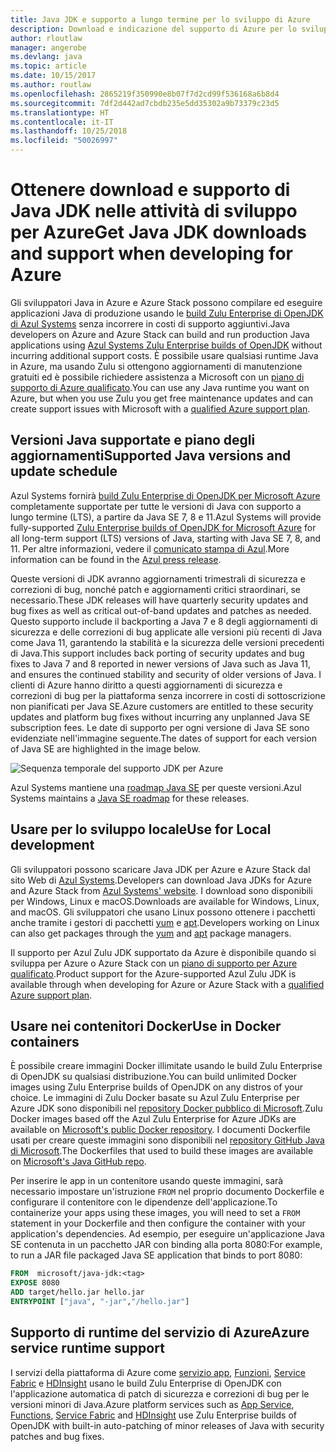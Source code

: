 ```yaml
---
title: Java JDK e supporto a lungo termine per lo sviluppo di Azure
description: Download e indicazione del supporto di Azure per lo sviluppo e l'esecuzione di applicazioni Java.
author: rloutlaw
manager: angerobe
ms.devlang: java
ms.topic: article
ms.date: 10/15/2017
ms.author: routlaw
ms.openlocfilehash: 2865219f350990e8b07f7d2cd99f536168a6b8d4
ms.sourcegitcommit: 7df2d442ad7cbdb235e5dd35302a9b73379c23d5
ms.translationtype: HT
ms.contentlocale: it-IT
ms.lasthandoff: 10/25/2018
ms.locfileid: "50026997"
---
```

# <a name="get-java-jdk-downloads-and-support-when-developing-for-azure"></a><span data-ttu-id="ec2f5-103">Ottenere download e supporto di Java JDK nelle attività di sviluppo per Azure</span><span class="sxs-lookup"><span data-stu-id="ec2f5-103">Get Java JDK downloads and support when developing for Azure</span></span>

<span data-ttu-id="ec2f5-104">Gli sviluppatori Java in Azure e Azure Stack possono compilare ed eseguire applicazioni Java di produzione usando le [build Zulu Enterprise di OpenJDK di Azul Systems](https://www.azul.com/downloads/azure-only/zulu/) senza incorrere in costi di supporto aggiuntivi.</span><span class="sxs-lookup"><span data-stu-id="ec2f5-104">Java developers on Azure and Azure Stack can build and run production Java applications using [Azul Systems Zulu Enterprise builds of OpenJDK](https://www.azul.com/downloads/azure-only/zulu/) without incurring additional support costs.</span></span> <span data-ttu-id="ec2f5-105">È possibile usare qualsiasi runtime Java in Azure, ma usando Zulu si ottengono aggiornamenti di manutenzione gratuiti ed è possibile richiedere assistenza a Microsoft con un [piano di supporto di Azure qualificato](https://azure.microsoft.com/support/plans/).</span><span class="sxs-lookup"><span data-stu-id="ec2f5-105">You can use any Java runtime you want on Azure, but when you use Zulu you get free maintenance updates and can create support issues with Microsoft with a  [qualified Azure support plan](https://azure.microsoft.com/support/plans/).</span></span>

## <a name="supported-java-versions-and-update-schedule"></a><span data-ttu-id="ec2f5-106">Versioni Java supportate e piano degli aggiornamenti</span><span class="sxs-lookup"><span data-stu-id="ec2f5-106">Supported Java versions and update schedule</span></span>

<span data-ttu-id="ec2f5-107">Azul Systems fornirà [build Zulu Enterprise di OpenJDK per Microsoft Azure](https://www.azul.com/downloads/azure-only/zulu/) completamente supportate per tutte le versioni di Java con supporto a lungo termine (LTS), a partire da Java SE 7, 8 e 11.</span><span class="sxs-lookup"><span data-stu-id="ec2f5-107">Azul Systems will provide fully-supported [Zulu Enterprise builds of OpenJDK for Microsoft Azure](https://www.azul.com/downloads/azure-only/zulu/) for all long-term support (LTS) versions of Java, starting with Java SE 7, 8, and 11.</span></span> <span data-ttu-id="ec2f5-108">Per altre informazioni, vedere il [comunicato stampa di Azul](https://www.azul.com/press_release/free-java-production-support-for-microsoft-azure-azure-stack).</span><span class="sxs-lookup"><span data-stu-id="ec2f5-108">More information can be found in the [Azul press release](https://www.azul.com/press_release/free-java-production-support-for-microsoft-azure-azure-stack).</span></span>


<span data-ttu-id="ec2f5-109">Queste versioni di JDK avranno aggiornamenti trimestrali di sicurezza e correzioni di bug, nonché patch e aggiornamenti critici straordinari, se necessario.</span><span class="sxs-lookup"><span data-stu-id="ec2f5-109">These JDK releases will have quarterly security updates and bug fixes as well as critical out-of-band updates and patches as needed.</span></span>  <span data-ttu-id="ec2f5-110">Questo supporto include il backporting a Java 7 e 8 degli aggiornamenti di sicurezza e delle correzioni di bug applicate alle versioni più recenti di Java come Java 11, garantendo la stabilità e la sicurezza delle versioni precedenti di Java.</span><span class="sxs-lookup"><span data-stu-id="ec2f5-110">This support includes back porting of security updates and bug fixes to Java 7 and 8 reported in newer versions of Java such as Java 11, and ensures the continued stability and security of older versions of Java.</span></span>  <span data-ttu-id="ec2f5-111">I clienti di Azure hanno diritto a questi aggiornamenti di sicurezza e correzioni di bug per la piattaforma senza incorrere in costi di sottoscrizione non pianificati per Java SE.</span><span class="sxs-lookup"><span data-stu-id="ec2f5-111">Azure customers are entitled to these security updates and platform bug fixes without incurring any unplanned Java SE subscription fees.</span></span> <span data-ttu-id="ec2f5-112">Le date di supporto per ogni versione di Java SE sono evidenziate nell'immagine seguente.</span><span class="sxs-lookup"><span data-stu-id="ec2f5-112">The dates of support for each version of Java SE are highlighted in the image below.</span></span>

![Sequenza temporale del supporto JDK per Azure](media/azure-jdk-support.png)

<span data-ttu-id="ec2f5-114">Azul Systems mantiene una [roadmap Java SE](https://www.azul.com/products/azul_support_roadmap/) per queste versioni.</span><span class="sxs-lookup"><span data-stu-id="ec2f5-114">Azul Systems maintains a [Java SE roadmap](https://www.azul.com/products/azul_support_roadmap/) for these releases.</span></span>

## <a name="use-for-local-development"></a><span data-ttu-id="ec2f5-115">Usare per lo sviluppo locale</span><span class="sxs-lookup"><span data-stu-id="ec2f5-115">Use for Local development</span></span> 

<span data-ttu-id="ec2f5-116">Gli sviluppatori possono scaricare Java JDK per Azure e Azure Stack dal sito Web di [Azul Systems](https://www.azul.com/downloads/azure-only/zulu/).</span><span class="sxs-lookup"><span data-stu-id="ec2f5-116">Developers can download Java JDKs for Azure and Azure Stack from [Azul Systems' website](https://www.azul.com/downloads/azure-only/zulu/).</span></span> <span data-ttu-id="ec2f5-117">I download sono disponibili per Windows, Linux e macOS.</span><span class="sxs-lookup"><span data-stu-id="ec2f5-117">Downloads are available for Windows, Linux, and macOS.</span></span> <span data-ttu-id="ec2f5-118">Gli sviluppatori che usano Linux possono ottenere i pacchetti anche tramite i gestori di pacchetti [yum](https://www.azul.com/downloads/azure-only/zulu/#yum-repo) e [apt](https://www.azul.com/downloads/azure-only/zulu/#apt-repo).</span><span class="sxs-lookup"><span data-stu-id="ec2f5-118">Developers working on Linux can also get packages through the  [yum](https://www.azul.com/downloads/azure-only/zulu/#yum-repo) and [apt](https://www.azul.com/downloads/azure-only/zulu/#apt-repo) package managers.</span></span>

<span data-ttu-id="ec2f5-119">Il supporto per Azul Zulu JDK supportato da Azure è disponibile quando si sviluppa per Azure o Azure Stack con un [piano di supporto per Azure qualificato](https://azure.microsoft.com/support/plans/).</span><span class="sxs-lookup"><span data-stu-id="ec2f5-119">Product support for the Azure-supported Azul Zulu JDK is available through when developing for Azure or Azure Stack with a [qualified Azure support plan](https://azure.microsoft.com/support/plans/).</span></span>

## <a name="use-in-docker-containers"></a><span data-ttu-id="ec2f5-120">Usare nei contenitori Docker</span><span class="sxs-lookup"><span data-stu-id="ec2f5-120">Use in Docker containers</span></span>

<span data-ttu-id="ec2f5-121">È possibile creare immagini Docker illimitate usando le build Zulu Enterprise di OpenJDK su qualsiasi distribuzione.</span><span class="sxs-lookup"><span data-stu-id="ec2f5-121">You can build unlimited Docker images using Zulu Enterprise builds of OpenJDK on any distros of your choice.</span></span> <span data-ttu-id="ec2f5-122">Le immagini di Zulu Docker basate su Azul Zulu Enterprise per Azure JDK sono disponibili nel [repository Docker pubblico di Microsoft](https://hub.docker.com/r/microsoft/java-jdk/).</span><span class="sxs-lookup"><span data-stu-id="ec2f5-122">Zulu Docker images based off the Azul Zulu Enterprise for Azure JDKs are available on [Microsoft's public Docker repository](https://hub.docker.com/r/microsoft/java-jdk/).</span></span> <span data-ttu-id="ec2f5-123">I documenti Dockerfile usati per creare queste immagini sono disponibili nel [repository GitHub Java di Microsoft](https://github.com/Microsoft/java/tree/master/docker).</span><span class="sxs-lookup"><span data-stu-id="ec2f5-123">The  Dockerfiles that used to build these images are available on [Microsoft's Java GitHub repo](https://github.com/Microsoft/java/tree/master/docker).</span></span>

<span data-ttu-id="ec2f5-124">Per inserire le app in un contenitore usando queste immagini, sarà necessario impostare un'istruzione `FROM` nel proprio documento Dockerfile e configurare il contenitore con le dipendenze dell'applicazione.</span><span class="sxs-lookup"><span data-stu-id="ec2f5-124">To containerize your apps using these images, you will need to set a `FROM` statement in your Dockerfile and then configure the container with your application's dependencies.</span></span> <span data-ttu-id="ec2f5-125">Ad esempio, per eseguire un'applicazione Java SE contenuta in un pacchetto JAR con binding alla porta 8080:</span><span class="sxs-lookup"><span data-stu-id="ec2f5-125">For example, to run a JAR file packaged Java SE application that binds to port 8080:</span></span>

```Dockerfile
FROM  microsoft/java-jdk:<tag>
EXPOSE 8080
ADD target/hello.jar hello.jar
ENTRYPOINT ["java", "-jar","/hello.jar"]
```

## <a name="azure-service-runtime-support"></a><span data-ttu-id="ec2f5-126">Supporto di runtime del servizio di Azure</span><span class="sxs-lookup"><span data-stu-id="ec2f5-126">Azure service runtime support</span></span>

<span data-ttu-id="ec2f5-127">I servizi della piattaforma di Azure come [servizio app](/azure/app-service/containers/), [Funzioni](/azure/azure-functions/functions-create-first-java-maven), [Service Fabric](/azure/service-fabric/) e [HDInsight](/azure/hdinsight/) usano le build Zulu Enterprise di OpenJDK con l'applicazione automatica di patch di sicurezza e correzioni di bug per le versioni minori di Java.</span><span class="sxs-lookup"><span data-stu-id="ec2f5-127">Azure platform services such as [App Service](/azure/app-service/containers/), [Functions](/azure/azure-functions/functions-create-first-java-maven), [Service Fabric](/azure/service-fabric/) and [HDInsight](/azure/hdinsight/)  use Zulu Enterprise builds of OpenJDK with built-in auto-patching of minor releases of Java with security patches and bug fixes.</span></span>